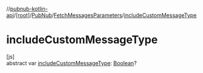 //[pubnub-kotlin-api](../../../../index.md)/[[root]](../../index.md)/[PubNub](../index.md)/[FetchMessagesParameters](index.md)/[includeCustomMessageType](include-custom-message-type.md)

# includeCustomMessageType

[js]\
abstract var [includeCustomMessageType](include-custom-message-type.md): [Boolean](https://kotlinlang.org/api/latest/jvm/stdlib/kotlin/-boolean/index.html)?
